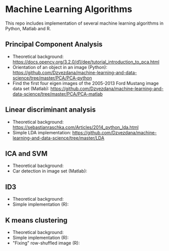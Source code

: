 # Machine Learning Algorithms
This repo includes implementation of several machine learning algorithms in Python, Matlab and R.


## Principal Component Analysis
  - Theoretical background: https://docs.opencv.org/3.2.0/d1/dee/tutorial_introduction_to_pca.html
  - Orientation of an object in an image (Python): https://github.com/Dzvezdana/machine-learning-and-data-science/tree/master/PCA/PCA-python
  - Find the first four eigen images of the 2005-2013 Ford Mustang image data set (Matlab): https://github.com/Dzvezdana/machine-learning-and-data-science/tree/master/PCA/PCA-matlab

## Linear discriminant analysis
  - Theoretical background: https://sebastianraschka.com/Articles/2014_python_lda.html
  - Simple LDA implementation: https://github.com/Dzvezdana/machine-learning-and-data-science/tree/master/LDA

## ICA and SVM
  - Theoretical background:
  - Car detection in image set (Matlab):

## ID3
  - Theoretical background:
  - Simple implementation (R):

## K means clustering
  - Theoretical background:
  - Simple implementation (R): 
  - "Fixing" row-shuffled image (R):